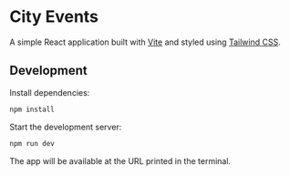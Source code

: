 # City Events

A simple React application built with [Vite](https://vitejs.dev/) and styled using [Tailwind CSS](https://tailwindcss.com/).

## Development

Install dependencies:

```bash
npm install
```

Start the development server:

```bash
npm run dev
```

The app will be available at the URL printed in the terminal.
